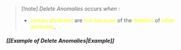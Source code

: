 >[!note] *Delete Anomalies occurs when :*
>- <span style="color:#fffd01">certain attributes</span> are <span style="color:#fffd01">lost</span> <span style="color:#fffd01">because</span> of the <span style="color:#fffd01">deletion</span> of <span style="color:#fffd01">other attributes</span>.

##### *[[Example of Delete Anomalies|Example]]*